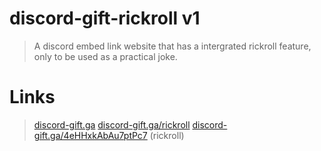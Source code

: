 # discord-gift-rickroll v1 
> A discord embed link website that has a intergrated rickroll feature, only to be used as a practical joke.
# Links
> [discord-gift.ga](https://discord-gift.ga)
> [discord-gift.ga/rickroll](https://discord-gift.ga/rickroll)
> [discord-gift.ga/4eHHxkAbAu7ptPc7](https://discord-gift.ga/4eHHxkAbAu7ptPc7) (rickroll)
